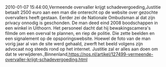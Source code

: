 2010-01-07 15:44:00,Vermeende overvaller krijgt schadevergoeding,Justitie betaalt 2500 euro aan een man die onterecht op de website over gezochte overvallers heeft gestaan. Eerder zei de Nationale Ombudsman al dat zijn privacy onnodig is geschonden. De man deed eind 2008 boodschappen in een winkel in Uithoorn. Het personeel dacht dat hij bewakingscamera's filmde om een overval te plannen, en riep de politie. Die zette beelden en een signalement op de opsporingswebsite. Hoewel de foto van de man vorig jaar al van de site werd gehaald, zwerft het beeld volgens zijn advocaat nog steeds rond op het internet. Justitie zal er alles aan doen om dat te verwijderen.,Binnenland,https://nos.nl/artikel/127499-vermeende-overvaller-krijgt-schadevergoeding.html